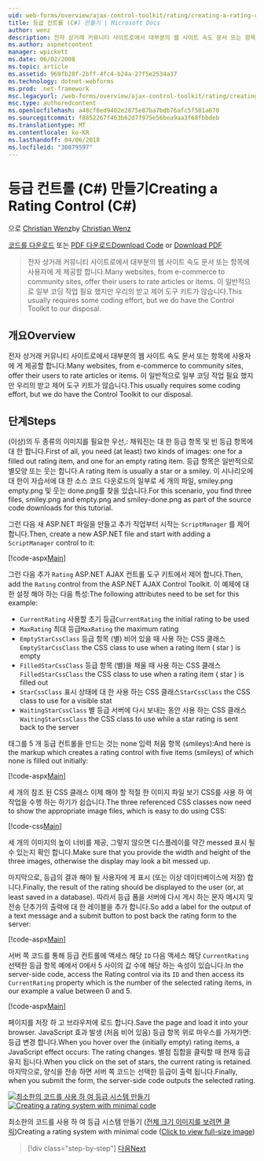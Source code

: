 ```yaml
---
uid: web-forms/overview/ajax-control-toolkit/rating/creating-a-rating-control-cs
title: 등급 컨트롤 (C#) 만들기 | Microsoft Docs
author: wenz
description: 전자 상거래 커뮤니티 사이트로에서 대부분의 웹 사이트 속도 문서 또는 항목에 사용자에 게 제공할 합니다. 이 일반적으로 일부 코딩 작업 필요 하지만 대 한는 중...
ms.author: aspnetcontent
manager: wpickett
ms.date: 06/02/2008
ms.topic: article
ms.assetid: 969fb28f-2bff-4fc4-b24a-27f5e2534a37
ms.technology: dotnet-webforms
ms.prod: .net-framework
msc.legacyurl: /web-forms/overview/ajax-control-toolkit/rating/creating-a-rating-control-cs
msc.type: authoredcontent
ms.openlocfilehash: a48cf0ed9402e2875e87ba7bdb76afc5f501a670
ms.sourcegitcommit: f8852267f463b62d7f975e56bea9aa3f68fbbdeb
ms.translationtype: MT
ms.contentlocale: ko-KR
ms.lasthandoff: 04/06/2018
ms.locfileid: "30879597"
---
```

<a name="creating-a-rating-control-c"></a><span data-ttu-id="76333-104">등급 컨트롤 (C#) 만들기</span><span class="sxs-lookup"><span data-stu-id="76333-104">Creating a Rating Control (C#)</span></span>
====================
<span data-ttu-id="76333-105">으로 [Christian Wenz](https://github.com/wenz)</span><span class="sxs-lookup"><span data-stu-id="76333-105">by [Christian Wenz](https://github.com/wenz)</span></span>

<span data-ttu-id="76333-106">[코드를 다운로드](http://download.microsoft.com/download/9/3/f/93f8daea-bebd-4821-833b-95205389c7d0/rating0.cs.zip) 또는 [PDF 다운로드](http://download.microsoft.com/download/2/d/c/2dc10e34-6983-41d4-9c08-f78f5387d32b/rating0CS.pdf)</span><span class="sxs-lookup"><span data-stu-id="76333-106">[Download Code](http://download.microsoft.com/download/9/3/f/93f8daea-bebd-4821-833b-95205389c7d0/rating0.cs.zip) or [Download PDF](http://download.microsoft.com/download/2/d/c/2dc10e34-6983-41d4-9c08-f78f5387d32b/rating0CS.pdf)</span></span>

> <span data-ttu-id="76333-107">전자 상거래 커뮤니티 사이트로에서 대부분의 웹 사이트 속도 문서 또는 항목에 사용자에 게 제공할 합니다.</span><span class="sxs-lookup"><span data-stu-id="76333-107">Many websites, from e-commerce to community sites, offer their users to rate articles or items.</span></span> <span data-ttu-id="76333-108">이 일반적으로 일부 코딩 작업 필요 했지만 우리의 받고 제어 도구 키트가 않습니다.</span><span class="sxs-lookup"><span data-stu-id="76333-108">This usually requires some coding effort, but we do have the Control Toolkit to our disposal.</span></span>


## <a name="overview"></a><span data-ttu-id="76333-109">개요</span><span class="sxs-lookup"><span data-stu-id="76333-109">Overview</span></span>

<span data-ttu-id="76333-110">전자 상거래 커뮤니티 사이트로에서 대부분의 웹 사이트 속도 문서 또는 항목에 사용자에 게 제공할 합니다.</span><span class="sxs-lookup"><span data-stu-id="76333-110">Many websites, from e-commerce to community sites, offer their users to rate articles or items.</span></span> <span data-ttu-id="76333-111">이 일반적으로 일부 코딩 작업 필요 했지만 우리의 받고 제어 도구 키트가 않습니다.</span><span class="sxs-lookup"><span data-stu-id="76333-111">This usually requires some coding effort, but we do have the Control Toolkit to our disposal.</span></span>

## <a name="steps"></a><span data-ttu-id="76333-112">단계</span><span class="sxs-lookup"><span data-stu-id="76333-112">Steps</span></span>

<span data-ttu-id="76333-113">(이상)의 두 종류의 이미지를 필요한 우선,: 채워진는 대 한 등급 항목 및 빈 등급 항목에 대 한 합니다.</span><span class="sxs-lookup"><span data-stu-id="76333-113">First of all, you need (at least) two kinds of images: one for a filled out rating item, and one for an empty rating item.</span></span> <span data-ttu-id="76333-114">등급 항목은 일반적으로 별모양 또는 웃는 합니다.</span><span class="sxs-lookup"><span data-stu-id="76333-114">A rating item is usually a star or a smiley.</span></span> <span data-ttu-id="76333-115">이 시나리오에 대 한이 자습서에 대 한 소스 코드 다운로드의 일부로 세 개의 파일, smiley.png empty.png 및 웃는 done.png를 찾을 있습니다.</span><span class="sxs-lookup"><span data-stu-id="76333-115">For this scenario, you find three files, smiley.png and empty.png and smiley-done.png as part of the source code downloads for this tutorial.</span></span>

<span data-ttu-id="76333-116">그런 다음 새 ASP.NET 파일을 만들고 추가 작업부터 시작는 `ScriptManager` 를 제어 합니다.</span><span class="sxs-lookup"><span data-stu-id="76333-116">Then, create a new ASP.NET file and start with adding a `ScriptManager` control to it:</span></span>

[!code-aspx[Main](creating-a-rating-control-cs/samples/sample1.aspx)]

<span data-ttu-id="76333-117">그런 다음 추가 `Rating` ASP.NET AJAX 컨트롤 도구 키트에서 제어 합니다.</span><span class="sxs-lookup"><span data-stu-id="76333-117">Then, add the `Rating` control from the ASP.NET AJAX Control Toolkit.</span></span> <span data-ttu-id="76333-118">이 예제에 대 한 설정 해야 하는 다음 특성:</span><span class="sxs-lookup"><span data-stu-id="76333-118">The following attributes need to be set for this example:</span></span>

- <span data-ttu-id="76333-119">`CurrentRating` 사용할 초기 등급</span><span class="sxs-lookup"><span data-stu-id="76333-119">`CurrentRating` the initial rating to be used</span></span>
- <span data-ttu-id="76333-120">`MaxRating` 최대 등급</span><span class="sxs-lookup"><span data-stu-id="76333-120">`MaxRating` the maximum rating</span></span>
- <span data-ttu-id="76333-121">`EmptyStarCssClass` 등급 항목 (별) 비어 있을 때 사용 하는 CSS 클래스</span><span class="sxs-lookup"><span data-stu-id="76333-121">`EmptyStarCssClass` the CSS class to use when a rating item ( star ) is empty</span></span>
- <span data-ttu-id="76333-122">`FilledStarCssClass` 등급 항목 (별)을 채울 때 사용 하는 CSS 클래스</span><span class="sxs-lookup"><span data-stu-id="76333-122">`FilledStarCssClass` the CSS class to use when a rating item ( star ) is filled out</span></span>
- <span data-ttu-id="76333-123">`StarCssClass` 표시 상태에 대 한 사용 하는 CSS 클래스</span><span class="sxs-lookup"><span data-stu-id="76333-123">`StarCssClass` the CSS class to use for a visible stat</span></span>
- <span data-ttu-id="76333-124">`WaitingStarCssClass` 별 등급 서버에 다시 보내는 동안 사용 하는 CSS 클래스</span><span class="sxs-lookup"><span data-stu-id="76333-124">`WaitingStarCssClass` the CSS class to use while a star rating is sent back to the server</span></span>

<span data-ttu-id="76333-125">태그를 5 개 등급 컨트롤을 만드는 것는 none 입력 처음 항목 (smileys):</span><span class="sxs-lookup"><span data-stu-id="76333-125">And here is the markup which creates a rating control with five items (smileys) of which none is filled out initially:</span></span>

[!code-aspx[Main](creating-a-rating-control-cs/samples/sample2.aspx)]

<span data-ttu-id="76333-126">세 개의 참조 된 CSS 클래스 이제 해야 할 적절 한 이미지 파일 보기 CSS를 사용 하 여 작업을 수행 하는 하기가 쉽습니다.</span><span class="sxs-lookup"><span data-stu-id="76333-126">The three referenced CSS classes now need to show the appropriate image files, which is easy to do using CSS:</span></span>

[!code-css[Main](creating-a-rating-control-cs/samples/sample3.css)]

<span data-ttu-id="76333-127">세 개의 이미지의 높이 너비를 제공, 그렇지 않으면 디스플레이를 약간 messed 표시 될 수 있는지 확인 합니다.</span><span class="sxs-lookup"><span data-stu-id="76333-127">Make sure that you provide the width and height of the three images, otherwise the display may look a bit messed up.</span></span>

<span data-ttu-id="76333-128">마지막으로, 등급의 결과 해야 될 사용자에 게 표시 (또는 이상 데이터베이스에 저장) 합니다.</span><span class="sxs-lookup"><span data-stu-id="76333-128">Finally, the result of the rating should be displayed to the user (or, at least saved in a database).</span></span> <span data-ttu-id="76333-129">따라서 등급 폼을 서버에 다시 게시 하는 문자 메시지 및 전송 단추가의 출력에 대 한 레이블을 추가 합니다.</span><span class="sxs-lookup"><span data-stu-id="76333-129">So add a label for the output of a text message and a submit button to post back the rating form to the server:</span></span>

[!code-aspx[Main](creating-a-rating-control-cs/samples/sample4.aspx)]

<span data-ttu-id="76333-130">서버 쪽 코드를 통해 등급 컨트롤에 액세스 해당 `ID` 다음 액세스 해당 `CurrentRating` 선택한 등급 항목 예에서 0에서 5 사이의 값 수에 해당 하는 속성이 있습니다.</span><span class="sxs-lookup"><span data-stu-id="76333-130">In the server-side code, access the Rating control via its `ID` and then access its `CurrentRating` property which is the number of the selected rating items, in our example a value between 0 and 5.</span></span>

[!code-aspx[Main](creating-a-rating-control-cs/samples/sample5.aspx)]

<span data-ttu-id="76333-131">페이지를 저장 하 고 브라우저에 로드 합니다.</span><span class="sxs-lookup"><span data-stu-id="76333-131">Save the page and load it into your browser.</span></span> <span data-ttu-id="76333-132">JavaScript 효과 발생 (처음 비어 있음) 등급 항목 위로 마우스를 가져가면: 등급 변경 합니다.</span><span class="sxs-lookup"><span data-stu-id="76333-132">When you hover over the (initially empty) rating items, a JavaScript effect occurs: The rating changes.</span></span> <span data-ttu-id="76333-133">별점 집합을 클릭할 때 현재 등급 유지 됩니다.</span><span class="sxs-lookup"><span data-stu-id="76333-133">When you click on the set of stars, the current rating is retained.</span></span> <span data-ttu-id="76333-134">마지막으로, 양식을 전송 하면 서버 쪽 코드는 선택한 등급이 출력 됩니다.</span><span class="sxs-lookup"><span data-stu-id="76333-134">Finally, when you submit the form, the server-side code outputs the selected rating.</span></span>


<span data-ttu-id="76333-135">[![최소한의 코드를 사용 하 여 등급 시스템 만들기](creating-a-rating-control-cs/_static/image2.png)](creating-a-rating-control-cs/_static/image1.png)</span><span class="sxs-lookup"><span data-stu-id="76333-135">[![Creating a rating system with minimal code](creating-a-rating-control-cs/_static/image2.png)](creating-a-rating-control-cs/_static/image1.png)</span></span>

<span data-ttu-id="76333-136">최소한의 코드를 사용 하 여 등급 시스템 만들기 ([전체 크기 이미지를 보려면 클릭](creating-a-rating-control-cs/_static/image3.png))</span><span class="sxs-lookup"><span data-stu-id="76333-136">Creating a rating system with minimal code ([Click to view full-size image](creating-a-rating-control-cs/_static/image3.png))</span></span>

> [!div class="step-by-step"]
> [<span data-ttu-id="76333-137">다음</span><span class="sxs-lookup"><span data-stu-id="76333-137">Next</span></span>](creating-a-rating-control-vb.md)
